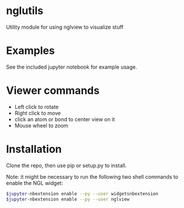 # nglutils
Utility module for using nglview to visualize stuff

# Examples
See the included jupyter notebook for example usage.

# Viewer commands
 * Left click to rotate
 * Right click to move
 * click an atom or bond to center view on it
 * Mouse wheel to zoom

# Installation
Clone the repo, then use pip or setup.py to install.

Note: it might be necessary to run the following two shell commands to enable
the NGL widget:
```sh
$jupyter-nbextension enable --py --user widgetsnbextension
$jupyter-nbextension enable --py --user nglview
```
